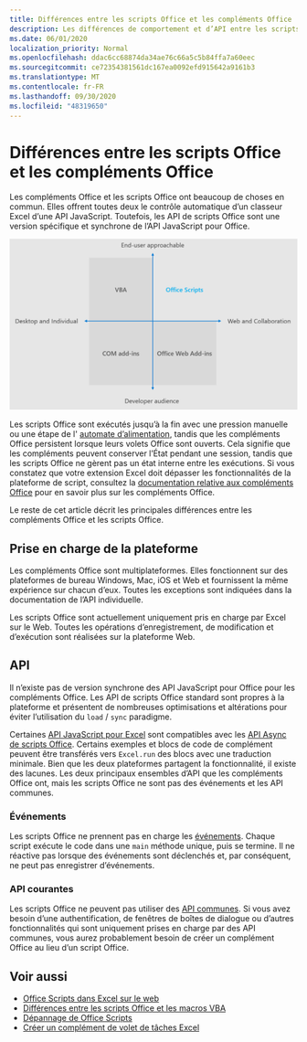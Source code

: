 ```yaml
---
title: Différences entre les scripts Office et les compléments Office
description: Les différences de comportement et d’API entre les scripts Office et les compléments Office.
ms.date: 06/01/2020
localization_priority: Normal
ms.openlocfilehash: ddac6cc68874da34ae76c66a5c5b84ffa7a60eec
ms.sourcegitcommit: ce72354381561dc167ea0092efd915642a9161b3
ms.translationtype: MT
ms.contentlocale: fr-FR
ms.lasthandoff: 09/30/2020
ms.locfileid: "48319650"
---
```

# <a name="differences-between-office-scripts-and-office-add-ins"></a>Différences entre les scripts Office et les compléments Office

Les compléments Office et les scripts Office ont beaucoup de choses en commun. Elles offrent toutes deux le contrôle automatique d’un classeur Excel d’une API JavaScript. Toutefois, les API de scripts Office sont une version spécifique et synchrone de l’API JavaScript pour Office.

![Diagramme à quatre quadrants montrant les zones ciblées pour différentes solutions d’extensibilité Office. Les scripts Office et les compléments Office Web sont centrés sur le Web et la collaboration, mais les scripts Office répondent aux utilisateurs finaux (tandis que les compléments Web Office ciblent les développeurs professionnels).)](../images/office-programmability-diagram.png)

Les scripts Office sont exécutés jusqu’à la fin avec une pression manuelle ou une étape de l' [automate d’alimentation](https://flow.microsoft.com/), tandis que les compléments Office persistent lorsque leurs volets Office sont ouverts. Cela signifie que les compléments peuvent conserver l’État pendant une session, tandis que les scripts Office ne gèrent pas un état interne entre les exécutions. Si vous constatez que votre extension Excel doit dépasser les fonctionnalités de la plateforme de script, consultez la [documentation relative aux compléments Office](/office/dev/add-ins) pour en savoir plus sur les compléments Office.

Le reste de cet article décrit les principales différences entre les compléments Office et les scripts Office.

## <a name="platform-support"></a>Prise en charge de la plateforme

Les compléments Office sont multiplateformes. Elles fonctionnent sur des plateformes de bureau Windows, Mac, iOS et Web et fournissent la même expérience sur chacun d’eux. Toutes les exceptions sont indiquées dans la documentation de l’API individuelle.

Les scripts Office sont actuellement uniquement pris en charge par Excel sur le Web. Toutes les opérations d’enregistrement, de modification et d’exécution sont réalisées sur la plateforme Web.

## <a name="apis"></a>API

Il n’existe pas de version synchrone des API JavaScript pour Office pour les compléments Office. Les API de scripts Office standard sont propres à la plateforme et présentent de nombreuses optimisations et altérations pour éviter l’utilisation du `load` / `sync` paradigme.

Certaines [API JavaScript pour Excel](/javascript/api/excel?view=excel-js-preview&preserve-view=true) sont compatibles avec les [API Async de scripts Office](../develop/excel-async-model.md). Certains exemples et blocs de code de complément peuvent être transférés vers `Excel.run` des blocs avec une traduction minimale. Bien que les deux plateformes partagent la fonctionnalité, il existe des lacunes. Les deux principaux ensembles d’API que les compléments Office ont, mais les scripts Office ne sont pas des événements et les API communes.

### <a name="events"></a>Événements

Les scripts Office ne prennent pas en charge les [événements](/office/dev/add-ins/excel/excel-add-ins-events). Chaque script exécute le code dans une `main` méthode unique, puis se termine. Il ne réactive pas lorsque des événements sont déclenchés et, par conséquent, ne peut pas enregistrer d’événements.

### <a name="common-apis"></a>API courantes

Les scripts Office ne peuvent pas utiliser des [API communes](/javascript/api/office). Si vous avez besoin d’une authentification, de fenêtres de boîtes de dialogue ou d’autres fonctionnalités qui sont uniquement prises en charge par des API communes, vous aurez probablement besoin de créer un complément Office au lieu d’un script Office.

## <a name="see-also"></a>Voir aussi

- [Office Scripts dans Excel sur le web](../overview/excel.md)
- [Différences entre les scripts Office et les macros VBA](vba-differences.md)
- [Dépannage de Office Scripts](../testing/troubleshooting.md)
- [Créer un complément de volet de tâches Excel](/office/dev/add-ins/quickstarts/excel-quickstart-jquery)
